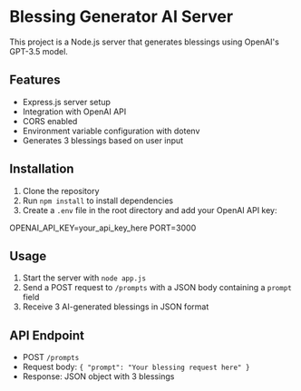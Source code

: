 # Blessing Generator AI Server

This project is a Node.js server that generates blessings using OpenAI's GPT-3.5 model.

## Features

- Express.js server setup
- Integration with OpenAI API
- CORS enabled
- Environment variable configuration with dotenv
- Generates 3 blessings based on user input

## Installation

1. Clone the repository
2. Run `npm install` to install dependencies
3. Create a `.env` file in the root directory and add your OpenAI API key:



OPENAI_API_KEY=your_api_key_here PORT=3000


## Usage

1. Start the server with `node app.js`
2. Send a POST request to `/prompts` with a JSON body containing a `prompt` field
3. Receive 3 AI-generated blessings in JSON format

## API Endpoint

- POST `/prompts`
- Request body: `{ "prompt": "Your blessing request here" }`
- Response: JSON object with 3 blessings

